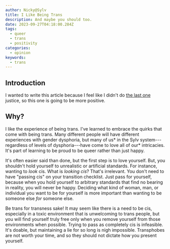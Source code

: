 ```yaml
---
author: Nicky@Sylv
title: I Like Being Trans
description: And maybe you should too.
date: 2023-09-27T04:18:00.284Z
tags:
  - queer
  - trans
  - positivity
categories:
  - opinion
keywords:
  - trans
---
```


## Introduction
I wanted to write this article because I feel like I didn't do [the last one](/blog/opinion/2023/09/23/why-i-wouldn-t-press-the-button/) justice, so this one is going to be more positive.

## Why?
I like the experience of being trans. I've learned to embrace the quirks that come with being trans. Many different people will have different experiences with gender dysphoria, but many of us* in the Sylv system---regardless of levels of dysphoria---have come to love all of our* intricacies. It's part of learning to be proud to be queer rather than just happy.

It's often easier said than done, but the first step is to love yourself. But, you shouldn't hold yourself to unrealistic or artificial standards. For instance, wanting to *look* cis. What is *looking cis*? That's irrelevant. You don't need to have "passing cis" on your transition checklist. Just pass for yourself, because when you hold yourself to arbitrary standards that find no bearing in reality, you will never be happy. Deciding what kind of woman, man, or individual you want to be for yourself is more important than wanting to be someone else *for* someone else.

Be trans for transness sake! It may seem like there is a need to be cis, especially in a toxic environment that is unwelcoming to trans people, but you will find yourself truly free only when you remove yourself from those environments when possible. Trying to pass as completely cis is infeasible. It's doable, but maintaining a lie for so long is nigh impossible. Transphobes are not worth your time, and so they should not dictate how you present yourself.
